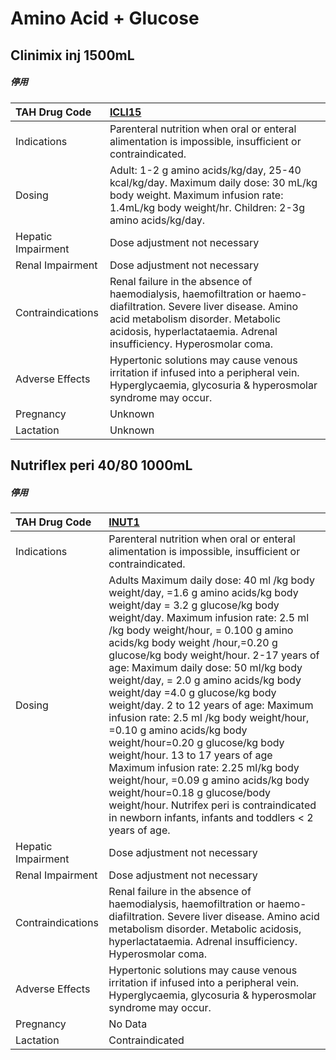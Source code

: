 # Amino Acid + Glucose

## Clinimix inj 1500mL

##### 停用

| TAH Drug Code      | [ICLI15](https://www.tahsda.org.tw/drugs/hissearch.php?drug_code=ICLI15)                                                                                                                                                     |
|:-------------------|:-----------------------------------------------------------------------------------------------------------------------------------------------------------------------------------------------------------------------------|
| Indications        | Parenteral nutrition when oral or enteral alimentation is impossible, insufficient or contraindicated.                                                                                                                       |
| Dosing             | Adult: 1-2 g amino acids/kg/day, 25-40 kcal/kg/day. Maximum daily dose: 30 mL/kg body weight. Maximum infusion rate: 1.4mL/kg body weight/hr. Children: 2-3g amino acids/kg/day.                                             |
| Hepatic Impairment | Dose adjustment not necessary                                                                                                                                                                                                |
| Renal Impairment   | Dose adjustment not necessary                                                                                                                                                                                                |
| Contraindications  | Renal failure in the absence of haemodialysis, haemofiltration or haemo-diafiltration. Severe liver disease. Amino acid metabolism disorder. Metabolic acidosis, hyperlactataemia. Adrenal insufficiency. Hyperosmolar coma. |
| Adverse Effects    | Hypertonic solutions may cause venous irritation if infused into a peripheral vein. Hyperglycaemia, glycosuria & hyperosmolar syndrome may occur.                                                                            |
| Pregnancy          | Unknown                                                                                                                                                                                                                      |
| Lactation          | Unknown                                                                                                                                                                                                                      |

## Nutriflex peri 40/80 1000mL

##### 停用

| TAH Drug Code      | [INUT1](https://www.tahsda.org.tw/drugs/hissearch.php?drug_code=INUT1)                                                                                                                                                                                                                                                                                                                                                                                                                                                                                                                                                                                                                                                                                                                                              |
|:-------------------|:--------------------------------------------------------------------------------------------------------------------------------------------------------------------------------------------------------------------------------------------------------------------------------------------------------------------------------------------------------------------------------------------------------------------------------------------------------------------------------------------------------------------------------------------------------------------------------------------------------------------------------------------------------------------------------------------------------------------------------------------------------------------------------------------------------------------|
| Indications        | Parenteral nutrition when oral or enteral alimentation is impossible, insufficient or contraindicated.                                                                                                                                                                                                                                                                                                                                                                                                                                                                                                                                                                                                                                                                                                              |
| Dosing             | Adults Maximum daily dose: 40 ml /kg body weight/day, =1.6 g amino acids/kg body weight/day = 3.2 g glucose/kg body weight/day. Maximum infusion rate: 2.5 ml /kg body weight/hour, = 0.100 g amino acids/kg body weight /hour,=0.20 g glucose/kg body weight/hour. 2-17 years of age: Maximum daily dose: 50 ml/kg body weight/day, = 2.0 g amino acids/kg body weight/day =4.0 g glucose/kg body weight/day. 2 to 12 years of age: Maximum infusion rate: 2.5 ml /kg body weight/hour, =0.10 g amino acids/kg body weight/hour=0.20 g glucose/kg body weight/hour. 13 to 17 years of age Maximum infusion rate: 2.25 ml/kg body weight/hour, =0.09 g amino acids/kg body weight/hour=0.18 g glucose/body weight/hour. Nutrifex peri is contraindicated in newborn infants, infants and toddlers < 2 years of age. |
| Hepatic Impairment | Dose adjustment not necessary                                                                                                                                                                                                                                                                                                                                                                                                                                                                                                                                                                                                                                                                                                                                                                                       |
| Renal Impairment   | Dose adjustment not necessary                                                                                                                                                                                                                                                                                                                                                                                                                                                                                                                                                                                                                                                                                                                                                                                       |
| Contraindications  | Renal failure in the absence of haemodialysis, haemofiltration or haemo-diafiltration. Severe liver disease. Amino acid metabolism disorder. Metabolic acidosis, hyperlactataemia. Adrenal insufficiency. Hyperosmolar coma.                                                                                                                                                                                                                                                                                                                                                                                                                                                                                                                                                                                        |
| Adverse Effects    | Hypertonic solutions may cause venous irritation if infused into a peripheral vein. Hyperglycaemia, glycosuria & hyperosmolar syndrome may occur.                                                                                                                                                                                                                                                                                                                                                                                                                                                                                                                                                                                                                                                                   |
| Pregnancy          | No Data                                                                                                                                                                                                                                                                                                                                                                                                                                                                                                                                                                                                                                                                                                                                                                                                             |
| Lactation          | Contraindicated                                                                                                                                                                                                                                                                                                                                                                                                                                                                                                                                                                                                                                                                                                                                                                                                     |

